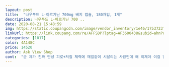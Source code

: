 ```yaml
---
layout: post 
title:  "나우푸드 L-아르기닌 700mg 베지 캡슐, 180개입, 1개" 
description: 나우푸드 L-아르기닌 700 ..
date: 2020-08-21 15:48:59 
img: https://static.coupangcdn.com/image/vendor_inventory/1e46/1753723fc4cbea1726b12845e8e832918cb4d82e903ba2e023c2ab0f2078.jpg 
linkUrl: https://link.coupang.com/re/AFFSDP?lptag=AF3600438&subid=ahnPublicAsk&pageKey=1366690329&itemId=2398834156&vendorItemId=70393848807&traceid=V0-113-3b4d220577dab00c 
categories: [1017] 
color: 4A148C 
price: 14520 
author: Ask View Shop 
cont:  "굳 제가 진짜 만성 피로+저질 체력에 매일같이 시달리는 사람인데 왜 이제야 이걸 알았을까요? 내일부터 운동도 해볼까(원래 운동하면 그 다음날 출근 못할것같아서 운동을 못할정도로 저질임) 싶을 정도로 기운이 샘솟고 오늘 하루 정말 단 한번도 안졸았습니다, 물론 나우푸드 비타민제랑 다른 영양제도 배달와서 추가 해 먹어서 +6 영양제 한 날이기 때문일수도 있음.<br/> 아 그리고 단 하루 먹어봐서 모르겠는데 제가 헤르페스 진짜 365일 중에 300일 달고 사는 사람인데 이거 먹어도 별 상관 없는듯 싶은데요? 한달 먹어보고 나중에 추가후기 달겠음.<br/><br/>아르기닌과 마카를 함께 복용했을 때는 만족스러웠네요.<br/>.<br/><br/>장기 복용은 왠지 걱정스러워 최근에는 한 종류씩 먹고 있습니다.<br/><br/>효과굿<br/>" 
---
```

